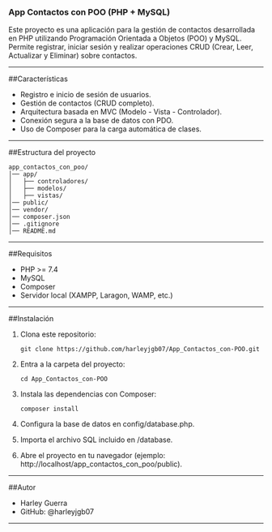 ### App Contactos con POO (PHP + MySQL)

Este proyecto es una aplicación para la gestión de contactos
desarrollada en PHP utilizando Programación Orientada a Objetos (POO) y
MySQL.
Permite registrar, iniciar sesión y realizar operaciones CRUD (Crear,
Leer, Actualizar y Eliminar) sobre contactos.

------------------------------------------------------------------------

##Características

-   Registro e inicio de sesión de usuarios.
-   Gestión de contactos (CRUD completo).
-   Arquitectura basada en MVC (Modelo - Vista - Controlador).
-   Conexión segura a la base de datos con PDO.
-   Uso de Composer para la carga automática de clases.

------------------------------------------------------------------------

##Estructura del proyecto

    app_contactos_con_poo/
    │── app/
    │   ├── controladores/
    │   ├── modelos/
    │   ├── vistas/
    │── public/
    │── vendor/
    │── composer.json
    │── .gitignore
    │── README.md

------------------------------------------------------------------------

##Requisitos

-   PHP >= 7.4
-   MySQL
-   Composer
-   Servidor local (XAMPP, Laragon, WAMP, etc.)

------------------------------------------------------------------------
##Instalación

1.  Clona este repositorio:

        git clone https://github.com/harleyjgb07/App_Contactos_con-POO.git

2.  Entra a la carpeta del proyecto:

        cd App_Contactos_con-POO

3.  Instala las dependencias con Composer:

        composer install

4.  Configura la base de datos en config/database.php.

5.  Importa el archivo SQL incluido en /database.

6.  Abre el proyecto en tu navegador (ejemplo:
    http://localhost/app_contactos_con_poo/public).

------------------------------------------------------------------------

##Autor

-   Harley Guerra
-   GitHub: @harleyjgb07

------------------------------------------------------------------------

